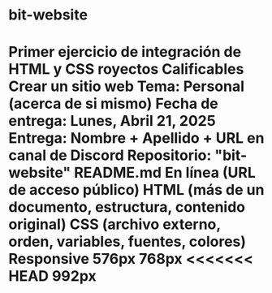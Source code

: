 # bit-website 
Primer ejercicio de integración de HTML y CSS 
royectos Calificables
Crear un sitio web
Tema: Personal (acerca de si mismo)
Fecha de entrega: Lunes, Abril 21, 2025
Entrega: Nombre + Apellido + URL en canal de Discord
Repositorio: "bit-website"
README.md
En línea (URL de acceso público)
HTML (más de un documento, estructura, contenido original)
CSS (archivo externo, orden, variables, fuentes, colores)
Responsive
576px
768px
<<<<<<< HEAD
992px
=======
